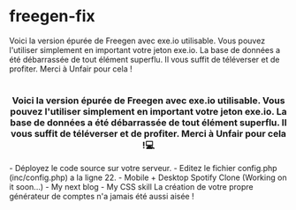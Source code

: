 # freegen-fix
Voici la version épurée de Freegen avec exe.io utilisable. Vous pouvez l'utiliser simplement en important votre jeton exe.io. La base de données a été débarrassée de tout élément superflu. Il vous suffit de téléverser et de profiter. Merci à Unfair pour cela !

#
<h3 align="center">
Voici la version épurée de Freegen avec exe.io utilisable. Vous pouvez l'utiliser simplement en important votre jeton exe.io. La base de données a été débarrassée de tout élément superflu. Il vous suffit de téléverser et de profiter. Merci à Unfair pour cela !💻</a> 
</h3>
- Déployez le code source sur votre serveur.
- Editez le fichier config.php (inc/config.php) a la ligne 22.
- Mobile + Desktop Spotify Clone (Working on it soon...)
- My next blog
- My CSS skill
La création de votre propre générateur de comptes n'a jamais été aussi aisée !
